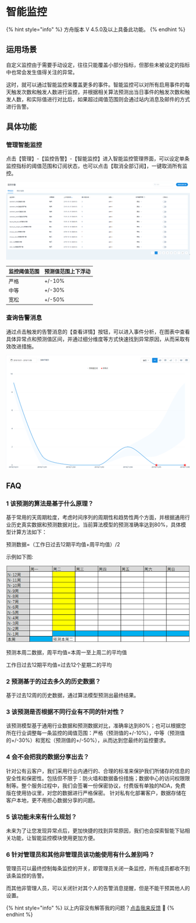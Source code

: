 # 智能监控

{% hint style="info" %}
方舟版本 V 4.5.0及以上具备此功能。
{% endhint %}

## 运用场景

自定义监控由于需要手动设定，往往只能覆盖小部分指标，但那些未被设定的指标中也常会发生值得关注的异常。

这时，就可以通过智能监控来覆盖更多的事件。智能监控可以对所有启用事件的每天触发次数和触发人数进行监控，并根据相关算法预测出当日事件的触发次数和触发人数，和实际值进行对比后，如果超过阈值范围则会通过站内消息及邮件的方式进行告警。

## 具体功能

### 管理智能监控

点击【管理】-【监控告警】-【智能监控】进入智能监控管理界面，可以设定单条监控指标的阈值范围和订阅状态，也可以点击【取消全部订阅】，一键取消所有监控。

![](../../../.gitbook/assets/zhi-neng-jian-kong-1.png)

| 监控阈值范围 | 预测值范围上下浮动 |
| :--- | :--- |
| 严格 | +/-10% |
| 中等 | +/-30% |
| 宽松 | +/-50% |

### 查询告警消息

通过点击触发的告警消息的【查看详情】按钮，可以进入事件分析，在图表中查看具体异常点和预测值区间，并通过细分维度等方式快速找到异常原因，从而采取有效改进措施。

![&#x544A;&#x8B66;&#x6D88;&#x606F;&#x8FDB;&#x5165;&#x4E8B;&#x4EF6;&#x5206;&#x6790;&#x8BE6;&#x60C5;](../../../.gitbook/assets/tu-pian%20%284%29.png)

## FAQ

### 1 该预测的算法是基于什么原理？

基于常用的天周期粒度，考虑时间序列的周期性和趋势性两个方面，并根据通用行业历史真实数据和预测数据对比，当前算法模型的预测准确率达到80%，具体模型计算方法如下：

 预测数据=（工作日过去12期平均值+周平均值）/2 

示例如下图: 

![](../../../.gitbook/assets/tu-pian%20%281%29.png)

预测本周二数据，周平均值=本周一至上周二的平均值

工作日过去12期平均值=过去12个星期二的平均

### 2 预测基于的过去多久的历史数据？

基于过去12周的历史数据，通过算法模型预测出最终结果。

### 3 该预测是否根据不同行业有不同的针对性？

该预测模型基于通用行业数据和预测数据对比，准确率达到80%；也可以根据您所在行业调整每一条监控的阈值范围：严格（预测值的+/-10%），中等（预测值的+/-30%）和宽松（预测值的+/-50%），从而达到您最终的监控要求。

### 4 会不会把我的数据分享出去？

针对公有云客户，我们采用行业内通行的、合理的标准来保护我们所储存的信息的安全性和保密性。包括但不限于：防火墙和数据备份措施；数据中心的访问权限限制等。整个服务过程中，我们会签署一份保密协议，付费版有单独的NDA，免费版在使用协议里，对您的数据进行严格保密。 针对私有化部署客户，数据存储在客户本地，更不用担心数据分享的问题。

### 5 该功能未来有什么规划？

未来为了让您发现异常点后，更加快捷的找到异常原因，我们也会探索智能下钻相关功能，让智能监控模块使用更加方便。

### 6 针对管理员和其他非管理员该功能使用有什么差别吗？

管理员可以最终控制每条监控的开关，即管理员关闭一条监控，所有成员都收不到该条监控的告警。 

而其他非管理人员，可以关闭针对其个人的告警消息提醒，但是不能干预其他人的设置。

{% hint style="info" %}
以上内容没有解答我的问题？[点击我来反馈](https://support.qq.com/products/118522/) 🚀
{% endhint %}

